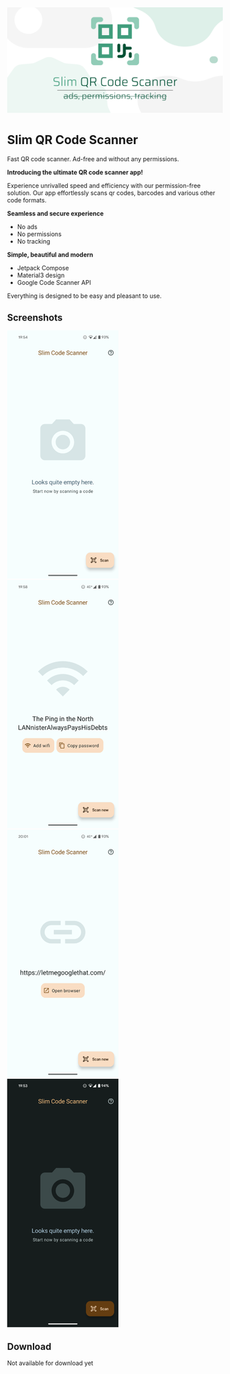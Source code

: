 # <img src="screenshots/play_graphic.png" width="1024"/>

# Slim QR Code Scanner

Fast QR code scanner. Ad-free and without any permissions.

<b>Introducing the ultimate QR code scanner app!</b>

Experience unrivalled speed and efficiency with our permission-free solution. Our app effortlessly scans qr codes, barcodes and various other code formats.

<b>Seamless and secure experience</b>

* No ads
* No permissions
* No tracking

<b>Simple, beautiful and modern</b>

* Jetpack Compose
* Material3 design
* Google Code Scanner API

Everything is designed to be easy and pleasant to use.

## Screenshots

<p float="left">
  <img src="screenshots/home.png" width="260" alt="home screen"/>
  <img src="screenshots/result_wifi.png" width="260" alt="scanned wifi qr code"/> 
  <img src="screenshots/result_url.png" width="260" alt="scanned url qr code"/> 
  <img src="screenshots/home_dark.png" width="260" alt="home screen in dark theme"/>
</p>

## Download

Not available for download yet